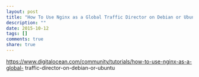 ```yaml
---
layout: post
title: "How To Use Nginx as a Global Traffic Director on Debian or Ubuntu"
description: ""
date: 2015-10-12
tags: []
comments: true
share: true
---
```


https://www.digitalocean.com/community/tutorials/how-to-use-nginx-as-a-global-
traffic-director-on-debian-or-ubuntu

